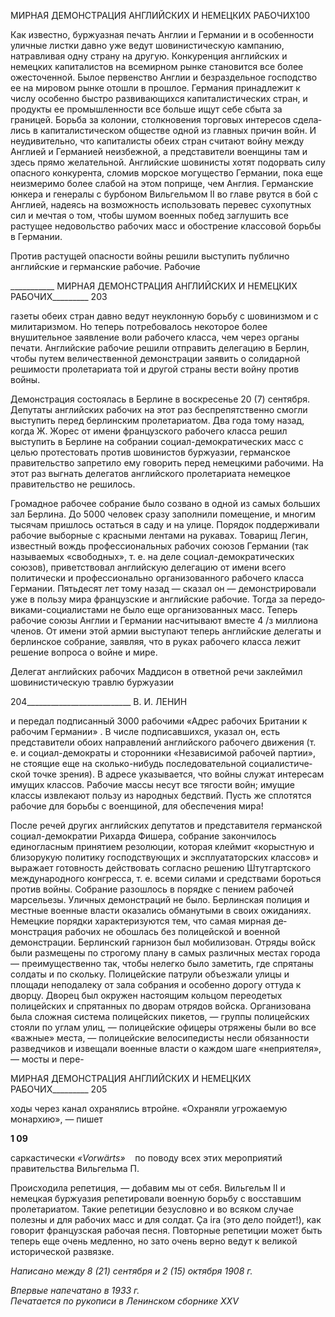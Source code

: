 МИРНАЯ ДЕМОНСТРАЦИЯ АНГЛИЙСКИХ И НЕМЕЦКИХ РАБОЧИХ100

Как известно, буржуазная печать Англии и Германии и в особенности уличные лист­ки давно уже ведут шовинистическую кампанию, натравливая одну страну на другую. Конкуренция английских и немецких капиталистов на всемирном рынке становится все более ожесточенной. Былое первенство Англии и безраздельное господство ее на миро­вом рынке отошли в прошлое. Германия принадлежит к числу особенно быстро разви­вающихся капиталистических стран, и продукты ее промышленности все больше ищут себе сбыта за границей. Борьба за колонии, столкновения торговых интересов сдела­лись в капиталистическом обществе одной из главных причин войн. И неудивительно, что капиталисты обеих стран считают войну между Англией и Германией неизбежной, а представители военщины там и здесь прямо желательной. Английские шовинисты хотят подорвать силу опасного конкурента, сломив морское могущество Германии, по­ка еще неизмеримо более слабой на этом поприще, чем Англия. Германские юнкера и генералы с бурбоном Вильгельмом II во главе рвутся в бой с Англией, надеясь на воз­можность использовать перевес сухопутных сил и мечтая о том, чтобы шумом военных побед заглушить все растущее недовольство рабочих масс и обострение классовой борьбы в Германии.

Против растущей опасности войны решили выступить публично английские и гер­манские рабочие. Рабочие

  

___________ МИРНАЯ ДЕМОНСТРАЦИЯ АНГЛИЙСКИХ И НЕМЕЦКИХ РАБОЧИХ_________ 203

газеты обеих стран давно ведут неуклонную борьбу с шовинизмом и с милитаризмом. Но теперь потребовалось некоторое более внушительное заявление воли рабочего клас­са, чем через органы печати. Английские рабочие решили отправить делегацию в Бер­лин, чтобы путем величественной демонстрации заявить о солидарной решимости про­летариата той и другой страны вести войну против войны.

Демонстрация состоялась в Берлине в воскресенье 20 (7) сентября. Депутаты анг­лийских рабочих на этот раз беспрепятственно смогли выступить перед берлинским пролетариатом. Два года тому назад, когда Ж. Жорес от имени французского рабочего класса решил выступить в Берлине на собрании социал-демократических масс с целью протестовать против шовинистов буржуазии, германское правительство запретило ему говорить перед немецкими рабочими. На этот раз выгнать делегатов английского про­летариата немецкое правительство не решилось.

Громадное рабочее собрание было созвано в одной из самых больших зал Берлина. До 5000 человек сразу заполнили помещение, и многим тысячам пришлось остаться в саду и на улице. Порядок поддерживали рабочие выборные с красными лентами на ру­кавах. Товарищ Легин, известный вождь профессиональных рабочих союзов Германии (так называемых «свободных», т. е. на деле социал-демократических союзов), привет­ствовал английскую делегацию от имени всего политически и профессионально орга­низованного рабочего класса Германии. Пятьдесят лет тому назад — сказал он — де­монстрировали уже в пользу мира французские и английские рабочие. Тогда за передо­виками-социалистами не было еще организованных масс. Теперь рабочие союзы Анг­лии и Германии насчитывают вместе 4 /з миллиона членов. От имени этой армии вы­ступают теперь английские делегаты и берлинское собрание, заявляя, что в руках рабо­чего класса лежит решение вопроса о войне и мире.

Делегат английских рабочих Маддисон в ответной речи заклеймил шовинистиче­скую травлю буржуазии

  

204__________________________ В. И. ЛЕНИН

и передал подписанный 3000 рабочими «Адрес рабочих Британии к рабочим Герма­нии» . В числе подписавшихся, указал он, есть представители обоих направлений английского рабочего движения (т. е. и социал-демократы и сторонники «Независимой рабочей партии», не стоящие еще на сколько-нибудь последовательной социалистиче­ской точке зрения). В адресе указывается, что войны служат интересам имущих клас­сов. Рабочие массы несут все тягости войн; имущие классы извлекают пользу из народ­ных бедствий. Пусть же сплотятся рабочие для борьбы с военщиной, для обеспечения мира!

После речей других английских депутатов и представителя германской социал-демократии Рихарда Фишера, собрание закончилось единогласным принятием резолю­ции, которая клеймит «корыстную и близорукую политику господствующих и эксплуа­таторских классов» и выражает готовность действовать согласно решению Штутгарт­ского международного конгресса, т. е. всеми силами и средствами бороться против войны. Собрание разошлось в порядке с пением рабочей марсельезы. Уличных демон­страций не было. Берлинская полиция и местные военные власти оказались обмануты­ми в своих ожиданиях. Немецкие порядки характеризуются тем, что самая мирная де­монстрация рабочих не обошлась без полицейской и военной демонстрации. Берлин­ский гарнизон был мобилизован. Отряды войск были размещены по строгому плану в самых различных местах города — преимущественно так, чтобы нелегко было заме­тить, где спрятаны солдаты и по скольку. Полицейские патрули объезжали улицы и площади неподалеку от зала собрания и особенно дорогу оттуда к дворцу. Дворец был окружен настоящим кольцом переодетых полицейских и спрятанных по дворам отря­дов войска. Организована была сложная система полицейских пикетов, — группы по­лицейских стояли по углам улиц, — полицейские офицеры отряжены были во все «важные» места, — полицейские велосипедисты несли обязанности разведчиков и из­вещали военные власти о каждом шаге «неприятеля», — мосты и пере-

  

МИРНАЯ ДЕМОНСТРАЦИЯ АНГЛИЙСКИХ И НЕМЕЦКИХ РАБОЧИХ_________ 205

ходы через канал охранялись втройне. «Охраняли угрожаемую монархию», — пишет

**1 09**

саркастически _«Vorwärts»_    по поводу всех этих мероприятий правительства Виль­гельма П.

Происходила репетиция, — добавим мы от себя. Вильгельм II и немецкая буржуазия репетировали военную борьбу с восставшим пролетариатом. Такие репетиции безус­ловно и во всяком случае полезны и для рабочих масс и для солдат. Ça ira (это дело пойдет!), как говорит французская рабочая песня. Повторные репетиции может быть теперь еще очень медленно, но зато очень верно ведут к великой исторической развяз­ке.

_Написано между 8 (21) сентября и 2 (15) октября 1908 г._

_Впервые напечатано в 1933 г.                                                             Печатается по рукописи_
_в Ленинском сборнике_ _XXV_
